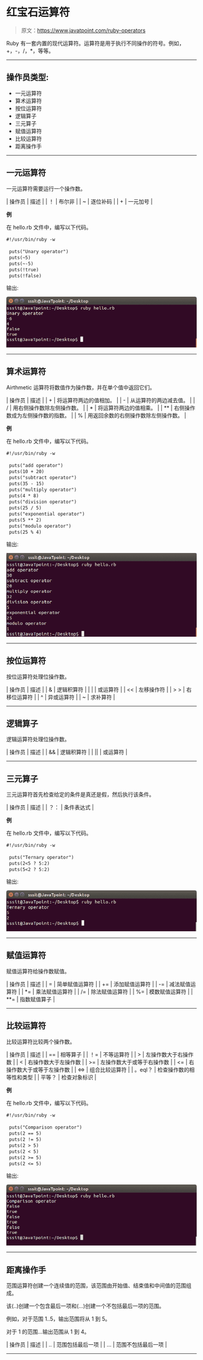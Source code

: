 # 红宝石运算符

> 原文：<https://www.javatpoint.com/ruby-operators>

Ruby 有一套内置的现代运算符。运算符是用于执行不同操作的符号。例如，+，-，/，*，等等。

* * *

## 操作员类型:

*   一元运算符
*   算术运算符
*   按位运算符
*   逻辑算子
*   三元算子
*   赋值运算符
*   比较运算符
*   距离操作手

* * *

## 一元运算符

一元运算符需要运行一个操作数。

| 操作员 | 描述 |
| ！ | 布尔非 |
| ~ | 逐位补码 |
| + | 一元加号 |

**例**

在 hello.rb 文件中，编写以下代码。

```
#!/usr/bin/ruby -w 

 puts("Unary operator") 
 puts(~5) 
 puts(~-5) 
 puts(!true) 
 puts(!false) 

```

输出:

![Ruby operators 1](img/c975fb925f0f08e3edcd25b3bf4b1ef1.png)

* * *

## 算术运算符

Airthmetic 运算符将数值作为操作数，并在单个值中返回它们。

| 操作员 | 描述 |
| + | 将运算符两边的值相加。 |
| - | 从运算符的两边减去值。 |
| / | 用右侧操作数除左侧操作数。 |
| * | 将运算符两边的值相乘。 |
| ** | 右侧操作数成为左侧操作数的指数。 |
| % | 用返回余数的右侧操作数除左侧操作数。 |

**例**

在 hello.rb 文件中，编写以下代码。

```
#!/usr/bin/ruby -w 

 puts("add operator") 
 puts(10 + 20)    
 puts("subtract operator") 
 puts(35 - 15)  
 puts("multiply operator") 
 puts(4 * 8) 
 puts("division operator") 
 puts(25 / 5) 
 puts("exponential operator") 
 puts(5 ** 2) 
 puts("modulo operator") 
 puts(25 % 4) 

```

输出:

![Ruby operators 2](img/b2fb06671e4a63eea81194fb2ba14352.png)

* * *

## 按位运算符

按位运算符处理位操作数。

| 操作员 | 描述 |
| & | 逻辑积算符 |
| &#124; | 或运算符 |
| << | 左移操作符 |
| > >
 | 右移位运算符 |
| ^ | 异或运算符 |
| ~ | 求补算符 |

* * *

## 逻辑算子

逻辑运算符处理位操作数。

| 操作员 | 描述 |
| && | 逻辑积算符 |
| &#124;&#124; | 或运算符 |

* * *

## 三元算子

三元运算符首先检查给定的条件是真还是假，然后执行该条件。

| 操作员 | 描述 |
| ？： | 条件表达式 |

**例**

在 hello.rb 文件中，编写以下代码。

```
#!/usr/bin/ruby -w 

 puts("Ternary operator") 
 puts(2<5 ? 5:2) 
 puts(5<2 ? 5:2) 

```

输出:

![Ruby operators 3](img/b23b665fc32c0f5de157619bc9de513c.png)

* * *

## 赋值运算符

赋值运算符给操作数赋值。

| 操作员 | 描述 |
| = | 简单赋值运算符 |
| += | 添加赋值运算符 |
| -= | 减法赋值运算符 |
| *= | 乘法赋值运算符 |
| /= | 除法赋值运算符 |
| %= | 模数赋值运算符 |
| **= | 指数赋值算子 |

* * *

## 比较运算符

比较运算符比较两个操作数。

| 操作员 | 描述 |
| == | 相等算子 |
| ！= | 不等运算符 |
| > | 左操作数大于右操作数
 |
| <
 | 右操作数大于左操作数 |
| >= | 左操作数大于或等于右操作数 |
| <= | 右操作数大于或等于左操作数 |
| <=> | 组合比较运算符 |
| 。eql？ | 检查操作数的相等性和类型 |
| 平等？ | 检查对象标识 |

**例**

在 hello.rb 文件中，编写以下代码。

```
#!/usr/bin/ruby -w 

 puts("Comparison operator") 
 puts(2 == 5) 
 puts(2 != 5) 
 puts(2 > 5) 
 puts(2 < 5) 
 puts(2 >= 5) 
 puts(2 <= 5) 

```

输出:

![Ruby operators 4](img/927d9d1a58886eec7b67095f41e1d6e7.png)

* * *

## 距离操作手

范围运算符创建一个连续值的范围，该范围由开始值、结束值和中间值的范围组成。

该(..)创建一个包含最后一项和(...)创建一个不包括最后一项的范围。

例如，对于范围 1..5，输出范围将从 1 到 5。

对于 1 的范围...输出范围从 1 到 4。

| 操作员 | 描述 |
| .. | 范围包括最后一项 |
| ... | 范围不包括最后一项 |

* * *
